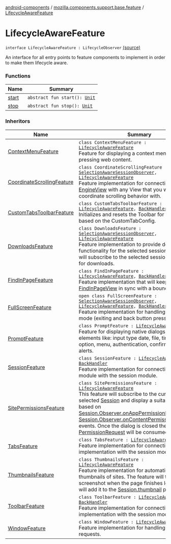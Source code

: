 [android-components](../../index.md) / [mozilla.components.support.base.feature](../index.md) / [LifecycleAwareFeature](./index.md)

# LifecycleAwareFeature

`interface LifecycleAwareFeature : LifecycleObserver` [(source)](https://github.com/mozilla-mobile/android-components/blob/master/components/support/base/src/main/java/mozilla/components/support/base/feature/LifecycleAwareFeature.kt#L16)

An interface for all entry points to feature components to implement in order to make them lifecycle aware.

### Functions

| Name | Summary |
|---|---|
| [start](start.md) | `abstract fun start(): `[`Unit`](https://kotlinlang.org/api/latest/jvm/stdlib/kotlin/-unit/index.html) |
| [stop](stop.md) | `abstract fun stop(): `[`Unit`](https://kotlinlang.org/api/latest/jvm/stdlib/kotlin/-unit/index.html) |

### Inheritors

| Name | Summary |
|---|---|
| [ContextMenuFeature](../../mozilla.components.feature.contextmenu/-context-menu-feature/index.md) | `class ContextMenuFeature : `[`LifecycleAwareFeature`](./index.md)<br>Feature for displaying a context menu after long-pressing web content. |
| [CoordinateScrollingFeature](../../mozilla.components.feature.session/-coordinate-scrolling-feature/index.md) | `class CoordinateScrollingFeature : `[`SelectionAwareSessionObserver`](../../mozilla.components.browser.session/-selection-aware-session-observer/index.md)`, `[`LifecycleAwareFeature`](./index.md)<br>Feature implementation for connecting an [EngineView](../../mozilla.components.concept.engine/-engine-view/index.md) with any View that you want to coordinate scrolling behavior with. |
| [CustomTabsToolbarFeature](../../mozilla.components.feature.customtabs/-custom-tabs-toolbar-feature/index.md) | `class CustomTabsToolbarFeature : `[`LifecycleAwareFeature`](./index.md)`, `[`BackHandler`](../-back-handler/index.md)<br>Initializes and resets the Toolbar for a Custom Tab based on the CustomTabConfig. |
| [DownloadsFeature](../../mozilla.components.feature.downloads/-downloads-feature/index.md) | `class DownloadsFeature : `[`SelectionAwareSessionObserver`](../../mozilla.components.browser.session/-selection-aware-session-observer/index.md)`, `[`LifecycleAwareFeature`](./index.md)<br>Feature implementation to provide download functionality for the selected session. The feature will subscribe to the selected session and listen for downloads. |
| [FindInPageFeature](../../mozilla.components.feature.findinpage/-find-in-page-feature/index.md) | `class FindInPageFeature : `[`LifecycleAwareFeature`](./index.md)`, `[`BackHandler`](../-back-handler/index.md)<br>Feature implementation that will keep a [FindInPageView](../../mozilla.components.feature.findinpage.view/-find-in-page-view/index.md) in sync with a bound [Session](../../mozilla.components.browser.session/-session/index.md). |
| [FullScreenFeature](../../mozilla.components.feature.session/-full-screen-feature/index.md) | `open class FullScreenFeature : `[`SelectionAwareSessionObserver`](../../mozilla.components.browser.session/-selection-aware-session-observer/index.md)`, `[`LifecycleAwareFeature`](./index.md)`, `[`BackHandler`](../-back-handler/index.md)<br>Feature implementation for handling fullscreen mode (exiting and back button presses). |
| [PromptFeature](../../mozilla.components.feature.prompts/-prompt-feature/index.md) | `class PromptFeature : `[`LifecycleAwareFeature`](./index.md)<br>Feature for displaying native dialogs for html elements like: input type date, file, time, color, option, menu, authentication, confirmation and alerts. |
| [SessionFeature](../../mozilla.components.feature.session/-session-feature/index.md) | `class SessionFeature : `[`LifecycleAwareFeature`](./index.md)`, `[`BackHandler`](../-back-handler/index.md)<br>Feature implementation for connecting the engine module with the session module. |
| [SitePermissionsFeature](../../mozilla.components.feature.sitepermissions/-site-permissions-feature/index.md) | `class SitePermissionsFeature : `[`LifecycleAwareFeature`](./index.md)<br>This feature will subscribe to the currently selected [Session](../../mozilla.components.browser.session/-session/index.md) and display a suitable dialogs based on [Session.Observer.onAppPermissionRequested](../../mozilla.components.browser.session/-session/-observer/on-app-permission-requested.md) or [Session.Observer.onContentPermissionRequested](../../mozilla.components.browser.session/-session/-observer/on-content-permission-requested.md)  events. Once the dialog is closed the [PermissionRequest](../../mozilla.components.concept.engine.permission/-permission-request/index.md) will be consumed. |
| [TabsFeature](../../mozilla.components.feature.tabs.tabstray/-tabs-feature/index.md) | `class TabsFeature : `[`LifecycleAwareFeature`](./index.md)<br>Feature implementation for connecting a tabs tray implementation with the session module. |
| [ThumbnailsFeature](../../mozilla.components.feature.session/-thumbnails-feature/index.md) | `class ThumbnailsFeature : `[`LifecycleAwareFeature`](./index.md)<br>Feature implementation for automatically taking thumbnails of sites. The feature will take a screenshot when the page finishes loading, and will add it to the [Session.thumbnail](../../mozilla.components.browser.session/-session/thumbnail.md) property. |
| [ToolbarFeature](../../mozilla.components.feature.toolbar/-toolbar-feature/index.md) | `class ToolbarFeature : `[`LifecycleAwareFeature`](./index.md)`, `[`BackHandler`](../-back-handler/index.md)<br>Feature implementation for connecting a toolbar implementation with the session module. |
| [WindowFeature](../../mozilla.components.feature.session/-window-feature/index.md) | `class WindowFeature : `[`LifecycleAwareFeature`](./index.md)<br>Feature implementation for handling window requests. |
